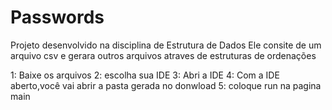 # Passwords
Projeto desenvolvido na disciplina de Estrutura de Dados
Ele consite de um arquivo csv e gerara outros arquivos atraves de estruturas de ordenações

1: Baixe os arquivos
2: escolha sua IDE
3: Abri a IDE
4: Com a IDE aberto,você vai abrir a pasta gerada no donwload
5: coloque run na pagina main
